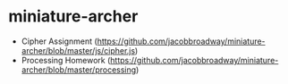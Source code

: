 miniature-archer
================
* Cipher Assignment (https://github.com/jacobbroadway/miniature-archer/blob/master/js/cipher.js)
* Processing Homework (https://github.com/jacobbroadway/miniature-archer/blob/master/processing)